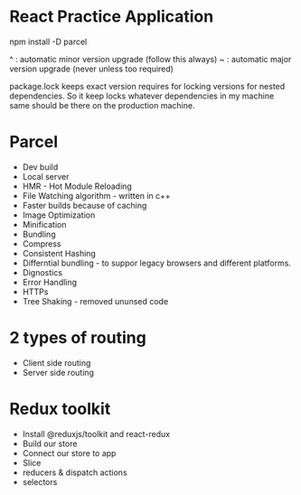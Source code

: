 # React Practice Application

npm install -D parcel

^ : automatic minor version upgrade (follow this always)
~ : automatic major version upgrade (never unless too required)


package.lock keeps exact version requires for locking versions for nested dependencies. So it keep locks whatever dependencies in my machine same should be there on the production machine.


# Parcel

- Dev build
- Local server
- HMR - Hot Module Reloading
- File Watching algorithm - written in c++
- Faster builds because of caching
- Image Optimization
- Minification
- Bundling
- Compress
- Consistent Hashing
- Differntial bundling - to suppor legacy browsers and different platforms.
- Dignostics
- Error Handling
- HTTPs
- Tree Shaking - removed ununsed code


# 2 types of routing
- Client side routing
- Server side routing

# Redux toolkit
- Install @reduxjs/toolkit and react-redux
- Build our store 
- Connect our store to app
- Slice
- reducers & dispatch actions
- selectors
